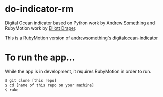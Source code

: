 do-indicator-rm
===

Digital Ocean indicator based on Python work by [Andrew Something](https://github.com/andrewsomething/digitalocean-indicator) and RubyMotion work by [Elliott Draper](https://github.com/kickcode/osx-status-bar-app-template).

This is a RubyMotion version of [andrewsomething's](http://blog.andrewsomething.com/) [digitalocean-indicator](https://github.com/andrewsomething/digitalocean-indicator) 

To run the app...
===
While the app is in development, it requires RubyMotion in order to run. 

```bash
$ git clone [this repo]
$ cd [name of this repo on your machine]
$ rake
```

